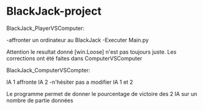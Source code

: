 # BlackJack-project

BlackJack_PlayerVSComputer:

-affronter un ordinateur au BlackJack
-Executer Main.py

Attention le resultat donné [win.Loose] n'est pas toujours juste.
Les corrections ont été faites dans ComputerVSComputer




BlackJack_ComputerVSCompter:

IA 1 affronte IA 2
-n'hésiter pas a modifier IA 1 et 2

Le programme permet de donner le pourcentage de victoire des 2 IA sur un nombre de partie données
